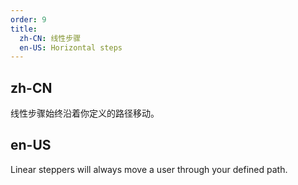 ```yaml
---
order: 9
title:
  zh-CN: 线性步骤
  en-US: Horizontal steps
---
```


## zh-CN

线性步骤始终沿着你定义的路径移动。

## en-US

Linear steppers will always move a user through your defined path.

